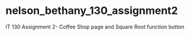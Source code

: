 # nelson_bethany_130_assignment2
IT 130 Assignment 2- Coffee Shop page and Square Root function button
